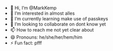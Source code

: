 - 👋 Hi, I’m @MarkKemp
- 👀 I’m interested in almost alles
- 🌱 I’m currently learning make use of passkeys
- 💞️ I’m looking to collaborate on dont know yet
- 📫 How to reach me not yet clear about
- 😄 Pronouns: he/she/her/hem/him
- ⚡ Fun fact: pfff

<!---
MarkKemp/MarkKemp is a ✨ special ✨ repository because its `README.md` (this file) appears on your GitHub profile.
You can click the Preview link to take a look at your changes.
--->
